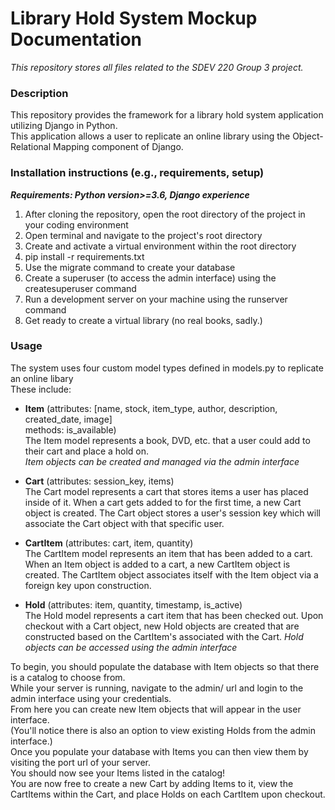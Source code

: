 # Library Hold System Mockup Documentation
_This repository stores all files related to the SDEV 220 Group 3 project._


### Description
This repository provides the framework for a library hold system application utilizing Django in Python.  
This application allows a user to replicate an online library using the Object-Relational Mapping component of Django.


### Installation instructions (e.g., requirements, setup)
*__Requirements: Python version>=3.6, Django experience__*
1. After cloning the repository, open the root directory of the project in your coding environment
2. Open terminal and navigate to the project's root directory
3. Create and activate a virtual environment within the root directory
4. pip install -r requirements.txt
5. Use the migrate command to create your database
6. Create a superuser (to access the admin interface) using the createsuperuser command
7. Run a development server on your machine using the runserver command
8. Get ready to create a virtual library (no real books, sadly.)


### Usage
The system uses four custom model types defined in models.py to replicate an online libary  
These include: 


- __Item__ (attributes: [name, stock, item_type, author, description, created_date, image]  
        methods: is_available)  
The Item model represents a book, DVD, etc. that a user could add to their cart and place a hold on.  
_Item objects can be created and managed via the admin interface_


- __Cart__ (attributes: session_key, items)  
The Cart model represents a cart that stores items a user has placed inside of it. When a cart gets added to for the first time, a new Cart object is created. The Cart object stores a user's session key which will associate the Cart object with that specific user.  


- __CartItem__ (attributes: cart, item, quantity)  
The CartItem model represents an item that has been added to a cart. When an Item object is added to a cart, a new CartItem object is created. The CartItem object associates itself with the Item object via a foreign key upon construction.  


- __Hold__ (attributes: item, quantity, timestamp, is_active)  
The Hold model represents a cart item that has been checked out. Upon checkout with a Cart object, new Hold objects are created that are constructed based on the CartItem's associated with the Cart.
_Hold objects can be accessed using the admin interface_  

  
  
  
To begin, you should populate the database with Item objects so that there is a catalog to choose from.  
While your server is running, navigate to the admin/ url and login to the admin interface using your credentials.  
From here you can create new Item objects that will appear in the user interface.  
(You'll notice there is also an option to view existing Holds from the admin interface.)  
Once you populate your database with Items you can then view them by visiting the port url of your server.  
You should now see your Items listed in the catalog!  
You are now free to create a new Cart by adding Items to it, view the CartItems within the Cart, and place Holds on each CartItem upon checkout. 
